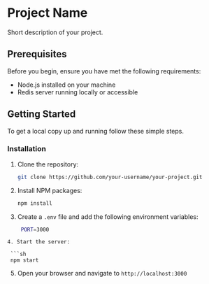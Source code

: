 # Project Name

Short description of your project.

## Prerequisites

Before you begin, ensure you have met the following requirements:

- Node.js installed on your machine
- Redis server running locally or accessible

## Getting Started

To get a local copy up and running follow these simple steps.

### Installation

1. Clone the repository:

   ```sh
   git clone https://github.com/your-username/your-project.git
   ```

2. Install NPM packages:

   ```sh
   npm install
   ```

3. Create a `.env` file and add the following environment variables:

   ```sh
    PORT=3000
   ```

````
4. Start the server:

 ```sh
 npm start
````

5. Open your browser and navigate to `http://localhost:3000`
